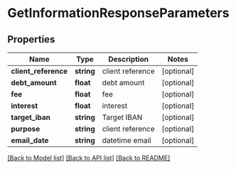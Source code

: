# GetInformationResponseParameters

## Properties
Name | Type | Description | Notes
------------ | ------------- | ------------- | -------------
**client_reference** | **string** | client reference | [optional] 
**debt_amount** | **float** | debt amount | [optional] 
**fee** | **float** | fee | [optional] 
**interest** | **float** | interest | [optional] 
**target_iban** | **string** | Target IBAN | [optional] 
**purpose** | **string** | client reference | [optional] 
**email_date** | **string** | datetime email | [optional] 

[[Back to Model list]](../../README.md#documentation-for-models) [[Back to API list]](../../README.md#documentation-for-api-endpoints) [[Back to README]](../../README.md)

